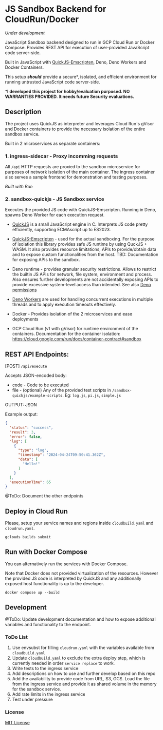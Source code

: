# JS Sandbox Backend for CloudRun/Docker
_Under development_

JavaScript Sandbox backend designed to run in GCP Cloud Run or Docker Compose. Provides
REST API for execution of user-provided JavaScript code server-side.

Built in JavaScript with
[QuickJS-Emscripten](https://github.com/justjake/quickjs-emscripten), Deno, Deno
Workers and Docker Containers.

This setup _**should**_ provide a secure*, isolated, and efficient environment
for running untrusted JavaScript code server-side.

***I developed this project for hobby/evaluation purposed. NO
WARRANTIES PROVIDED. It needs future Security evaluations.**

## Description

The project uses QuickJS as interpreter and leverages Cloud Run's gVisor and Docker containers to provide the
necessary isolation of the entire sandbox service.

Built in 2 microservices as separate containers:

### 1. **ingress-sidecar** - Proxy incomming requests

All `/api` HTTP requests are proxied to the sandbox microservice for purposes of
network isolation of the main container. The ingress container also serves a
sample frontend for demonstration and testing purposes.

_Built with Bun_

### 2. **sandbox-quickjs** - JS Sandbox service

Executes the provided JS code with QuickJS-Emscripten. Running in Deno, spawns
Deno Worker for each execution request.

- [QuickJS](https://bellard.org/quickjs/) is a small JavaScript engine in C.
  Interprets JS code pretty efficiently, supporting ECMAscript up to ES2023.
- [QuickJS-Emscripten](https://github.com/justjake/quickjs-emscripten) - 
  used for the actual sandboxing. For the purpose of isolation this library
  provides safe JS runtime by using QuckJS + WASM. It also provides
  resource limitations, APIs to provide/obtain data and to expose custom
  functionalities from the host. TBD: Documentation for exposing APIs to the
  sandbox.

- Deno runtime - provides granular security restrictions. Allows to restrict the
  builtin JS APIs for network, file system, environment and process. Also
  ensures further developments are not accidentally exposing APIs to provide
  excessive system-level access than intended. See also
  [Deno permissions](https://docs.deno.com/runtime/manual/basics/permissions)
- [Deno Workers](https://docs.deno.com/runtime/manual/runtime/workers) are used
  for handling concurrent executions in multiple threads and to apply execution
  timeouts effectively.
- Docker - Provides isolation of the 2 microservices and ease deployments
- GCP Cloud Run (v1 with gVisor) for runtime environment of the containers.
  Documentation for the container isolation:
  https://cloud.google.com/run/docs/container-contract#sandbox

## REST API Endpoints:

[POST] `/api/execute`

Accepts JSON-encoded body:

- code - Code to be executed
- file - (optional) Any of the provided test scripts in
  `/sandbox-quickjs/example-scripts`. Eg: `log.js`, `pi.js`, `simple.js`

OUTPUT: JSON

Example output:

```json
{
  "status": "success",
  "result": 3,
  "error": false,
  "log": [
    {
      "type": "log",
      "timestamp": "2024-04-24T09:50:41.362Z",
      "data": [
        "Hello!"
      ]
    }
  ],
  "executionTime": 65
}
```

@ToDo: Document the other endpoints

## Deploy in Cloud Run

Please, setup your service names and regions inside `cloudbuild.yaml` and
`cloudrun.yaml`.

```
gclouds builds submit
```

## Run with Docker Compose

You can alternatively run the services with Docker Compose. 

Note that Docker does not provided
virtualization of the resources. However the provided JS code is interpreted by
QuickJS and any additionally exposed host functionality is up to the developer.

```
docker compose up --build
```

## Development

@ToDo: Update development documentation and how to expose additional variables and functionality to the endpoint.

### ToDo List

1. Use envsubst for filling `cloudrun.yaml` with the variables available from
   `cloudbuild.yaml`
2. Update `cloudbuild.yaml` to exclude the extra deploy step, which is currently
   needed in order `service replace` to work.
3. Write tests to the ingress service
4. Add descriptions on how to use and further develop based on this repo
5. Add the availability to provide code from URL, S3, GCS. Load the file from
   the ingress service and provide it as shared volume in the memory for the
   sandbox service.
6. Add rate limits in the ingress service
7. Test under pressure

### License
[MIT License](https://opensource.org/license/mit)

